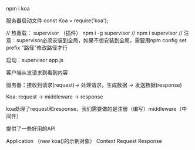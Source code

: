 npm i koa

服务器启动文件
const Koa = require('koa');




// 热重载： supervisor （插件）
npm i -g supervisor
// npm i supervisor
// 注意：supervisor必须安装到全局，如果不想安装到全局，需要用npm config set prefix "路径"修改路径才行

启动：supervisor app.js





客户端从发请求到看到内容

服务器：接收到请求(request)-> 处理请求，生成数据 -> 发送数据(response)

Koa: request -> middleware -> response

koa处理了request和response，我们需要做的是注册（编写）middleware（中间件）

提供了一些好用的API

Application （new koa()的示例对象）
    Context
        Request
        Response
